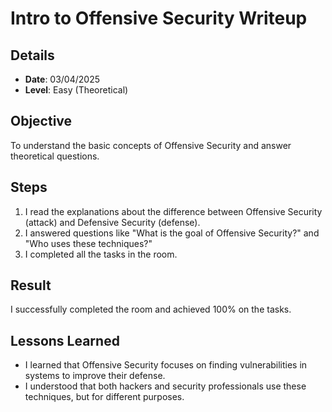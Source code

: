 # Intro to Offensive Security Writeup

## Details
- **Date**: 03/04/2025  
- **Level**: Easy (Theoretical)  

## Objective
To understand the basic concepts of Offensive Security and answer theoretical questions.

## Steps
1. I read the explanations about the difference between Offensive Security (attack) and Defensive Security (defense).  
2. I answered questions like "What is the goal of Offensive Security?" and "Who uses these techniques?"  
3. I completed all the tasks in the room.

## Result
I successfully completed the room and achieved 100% on the tasks.

## Lessons Learned
- I learned that Offensive Security focuses on finding vulnerabilities in systems to improve their defense.  
- I understood that both hackers and security professionals use these techniques, but for different purposes.